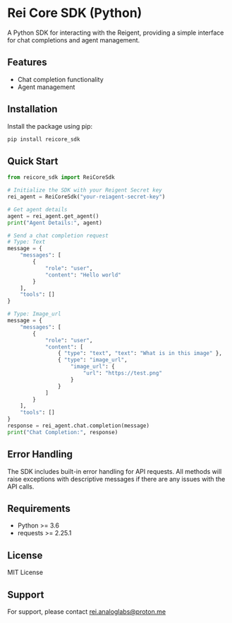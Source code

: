 # Rei Core SDK (Python)

A Python SDK for interacting with the Reigent, providing a simple interface for chat completions and agent management.

## Features

- Chat completion functionality
- Agent management

## Installation

Install the package using pip:

```bash
pip install reicore_sdk
```

## Quick Start

```python
from reicore_sdk import ReiCoreSdk

# Initialize the SDK with your Reigent Secret key
rei_agent = ReiCoreSdk("your-reiagent-secret-key")

# Get agent details
agent = rei_agent.get_agent()
print("Agent Details:", agent)

# Send a chat completion request
# Type: Text
message = {
    "messages": [
        {
            "role": "user",
            "content": "Hello world"
        }
    ],
    "tools": []
}

# Type: Image_url
message = {
    "messages": [
        {
            "role": "user",
            "content": [
                { "type": "text", "text": "What is in this image" },
                { "type": "image_url",
                    "image_url": {
                        "url": "https://test.png"
                    }
                }
            ]
        }
    ],
    "tools": []
}
response = rei_agent.chat.completion(message)
print("Chat Completion:", response)
```

## Error Handling

The SDK includes built-in error handling for API requests. All methods will raise exceptions with descriptive messages if there are any issues with the API calls.

## Requirements

- Python >= 3.6
- requests >= 2.25.1

## License

MIT License

## Support

For support, please contact rei.analoglabs@proton.me
